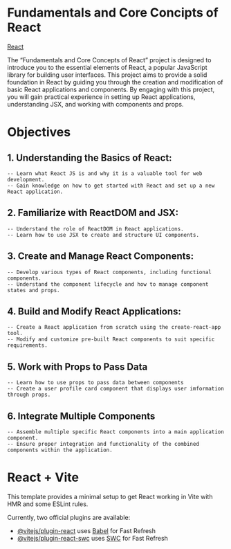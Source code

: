 # Fundamentals and Core Concipts of React

[React](src/assets/101143c8df579c4a5dbd36d74c4bb2a45f4e1e7f.jpg)

The “Fundamentals and Core Concepts of React” project is designed to introduce you to the essential elements of React, a popular JavaScript library for building user interfaces. This project aims to provide a solid foundation in React by guiding you through the creation and modification of basic React applications and components. By engaging with this project, you will gain practical experience in setting up React applications, understanding JSX, and working with components and props.

# Objectives

## 1. Understanding the Basics of React:

    -- Learn what React JS is and why it is a valuable tool for web development.
    -- Gain knowledge on how to get started with React and set up a new React application.

## 2. Familiarize with ReactDOM and JSX:

    -- Understand the role of ReactDOM in React applications.
    -- Learn how to use JSX to create and structure UI components.

## 3. Create and Manage React Components:

    -- Develop various types of React components, including functional components.
    -- Understand the component lifecycle and how to manage component states and props.

## 4. Build and Modify React Applications:

    -- Create a React application from scratch using the create-react-app tool.
    -- Modify and customize pre-built React components to suit specific requirements.

## 5. Work with Props to Pass Data

    -- Learn how to use props to pass data between components
    -- Create a user profile card component that displays user imformation through props.

## 6. Integrate Multiple Components

    -- Assemble multiple specific React components into a main application component.
    -- Ensure proper integration and functionality of the combined components within the application.

# React + Vite

This template provides a minimal setup to get React working in Vite with HMR and some ESLint rules.

Currently, two official plugins are available:

- [@vitejs/plugin-react](https://github.com/vitejs/vite-plugin-react/blob/main/packages/plugin-react/README.md) uses [Babel](https://babeljs.io/) for Fast Refresh
- [@vitejs/plugin-react-swc](https://github.com/vitejs/vite-plugin-react-swc) uses [SWC](https://swc.rs/) for Fast Refresh
